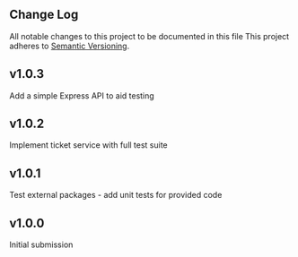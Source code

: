 ## Change Log
All notable changes to this project to be documented in this file
This project adheres to [Semantic Versioning](http://semver.org/).

## v1.0.3
Add a simple Express API to aid testing

## v1.0.2
Implement ticket service with full test suite

## v1.0.1
Test external packages - add unit tests for provided code

## v1.0.0
Initial submission